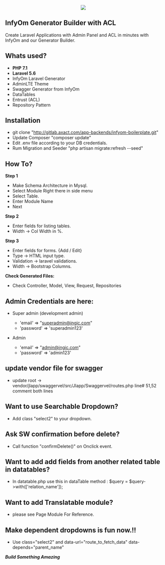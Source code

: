 <p align="center"><img src="https://www.ingic.com/assets-web/images/logo.png"></p>

## InfyOm Generator Builder with ACL

Create Laravel Applications with Admin Panel and ACL in minutes with InfyOm and our Generator Builder. 

## Whats used?

- **PHP 7.1** 
- **Laravel 5.6**
- InfyOm Laravel Generator
- AdminLTE Theme
- Swagger Generator from InfyOm
- DataTables
- Entrust (ACL)
- Repository Pattern

## Installation
- git clone "http://gitlab.axact.com/app-backends/infyom-boilerplate.git"
- Update Composer "composer update"
- Edit .env file according to your DB credentials.
- Rum Migration and Seeder "php artisan migrate:refresh --seed"

## How To?
**Step 1**
- Make Schema Architecture in Mysql.
- Select Module Right there in side menu
- Select Table.
- Enter Module Name
- Next

**Step 2**
- Enter fields for listing tables.
- Width -> Col Width in %.
 
**Step 3**
- Enter fields for forms. {Add / Edit}
- Type -> HTML input type.
- Validation -> laravel validations.
- Width -> Bootstrap Columns.


**Check Generated Files:**
- Check Controller, Model, View, Request, Repositories

## Admin Credentials are here:
- Super admin (development admin)

    - 'email'    => "superadmin@ingic.com"
    - 'password' => 'superadmin123'
- Admin
    - 'email'    => "admin@ingic.com"
    - 'password' => 'admin123'
     
## update vendor file for swagger
- update root -> vendor/jlapp/swaggervel/src/Jlapp/Swaggervel/routes.php line# 51,52 comment both lines

## Want to use Searchable Dropdown?
- Add class "select2" to your dropdown.

## Ask SW confirmation before delete?
- Call function "confirmDelete()" on Onclick event.

## Want to add add fields from another related table in datatables?
- In datatable.php use this in dataTable method : $query = $query->with(['relation_name']);

## Want to add Translatable module?
- please see Page Module For Reference.

## Make dependent dropdowns is fun now.!!
- Use class="select2" and data-url="route_to_fetch_data" data-depends="parent_name"


**_Build Something Amazing_**
